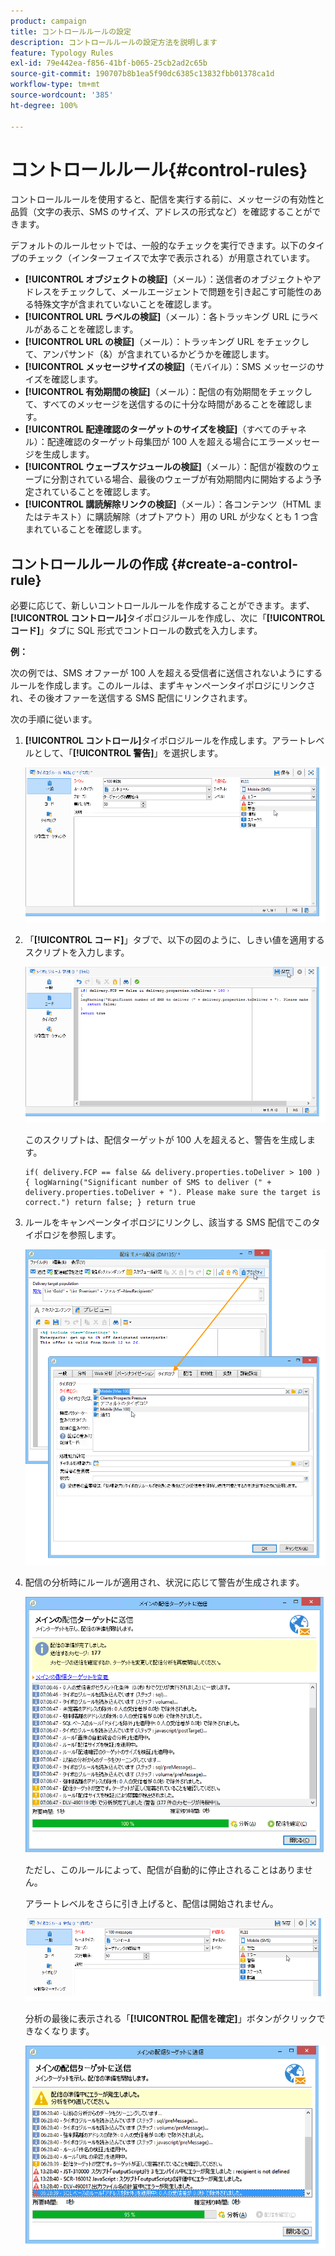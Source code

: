 ```yaml
---
product: campaign
title: コントロールルールの設定
description: コントロールルールの設定方法を説明します
feature: Typology Rules
exl-id: 79e442ea-f856-41bf-b065-25cb2ad2c65b
source-git-commit: 190707b8b1ea5f90dc6385c13832fbb01378ca1d
workflow-type: tm+mt
source-wordcount: '385'
ht-degree: 100%

---
```


# コントロールルール{#control-rules}

コントロールルールを使用すると、配信を実行する前に、メッセージの有効性と品質（文字の表示、SMS のサイズ、アドレスの形式など）を確認することができます。

デフォルトのルールセットでは、一般的なチェックを実行できます。以下のタイプのチェック（インターフェイスで太字で表示される）が用意されています。

* **[!UICONTROL オブジェクトの検証]**（メール）：送信者のオブジェクトやアドレスをチェックして、メールエージェントで問題を引き起こす可能性のある特殊文字が含まれていないことを確認します。
* **[!UICONTROL URL ラベルの検証]**（メール）：各トラッキング URL にラベルがあることを確認します。
* **[!UICONTROL URL の検証]**（メール）：トラッキング URL をチェックして、アンパサンド（&amp;）が含まれているかどうかを確認します。
* **[!UICONTROL メッセージサイズの検証]**（モバイル）：SMS メッセージのサイズを確認します。
* **[!UICONTROL 有効期間の検証]**（メール）：配信の有効期間をチェックして、すべてのメッセージを送信するのに十分な時間があることを確認します。
* **[!UICONTROL 配達確認のターゲットのサイズを検証]**（すべてのチャネル）：配達確認のターゲット母集団が 100 人を超える場合にエラーメッセージを生成します。
* **[!UICONTROL ウェーブスケジュールの検証]**（メール）：配信が複数のウェーブに分割されている場合、最後のウェーブが有効期間内に開始するよう予定されていることを確認します。
* **[!UICONTROL 講読解除リンクの検証]**（メール）：各コンテンツ（HTML またはテキスト）に購読解除（オプトアウト）用の URL が少なくとも 1 つ含まれていることを確認します。

## コントロールルールの作成 {#create-a-control-rule}

必要に応じて、新しいコントロールルールを作成することができます。まず、**[!UICONTROL コントロール]**&#x200B;タイポロジルールを作成し、次に「**[!UICONTROL コード]**」タブに SQL 形式でコントロールの数式を入力します。

**例：**

次の例では、SMS オファーが 100 人を超える受信者に送信されないようにするルールを作成します。このルールは、まずキャンペーンタイポロジにリンクされ、その後オファーを送信する SMS 配信にリンクされます。

次の手順に従います。

1. **[!UICONTROL コントロール]**&#x200B;タイポロジルールを作成します。アラートレベルとして、「**[!UICONTROL 警告]**」を選択します。

   ![](assets/campaign_opt_create_control_01.png)

1. 「**[!UICONTROL コード]**」タブで、以下の図のように、しきい値を適用するスクリプトを入力します。

   ![](assets/campaign_opt_create_control_02.png)

   このスクリプトは、配信ターゲットが 100 人を超えると、警告を生成します。

   ```
   if( delivery.FCP == false && delivery.properties.toDeliver > 100 ) { logWarning("Significant number of SMS to deliver (" + delivery.properties.toDeliver + "). Please make sure the target is correct.") return false; } return true
   ```

1. ルールをキャンペーンタイポロジにリンクし、該当する SMS 配信でこのタイポロジを参照します。

   ![](assets/campaign_opt_create_control_03.png)

1. 配信の分析時にルールが適用され、状況に応じて警告が生成されます。

   ![](assets/campaign_opt_create_control_04.png)

   ただし、このルールによって、配信が自動的に停止されることはありません。

   アラートレベルをさらに引き上げると、配信は開始されません。

   ![](assets/campaign_opt_create_control_05.png)

   分析の最後に表示される「**[!UICONTROL 配信を確定]**」ボタンがクリックできなくなります。

   ![](assets/campaign_opt_create_control_06.png)
